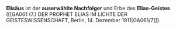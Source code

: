 
**Elisäus** ist der **auserwählte Nachfolger** und Erbe des **Elias-Geistes** ([[GA061 (7.) DER PROPHET ELIAS IM LICHTE DER GEISTESWISSENSCHAFT, Berlin, 14. Dezember 1911|GA061/7]]).
